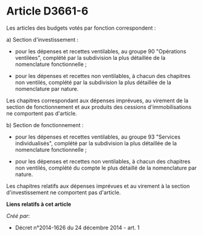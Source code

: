 # Article D3661-6

Les articles des budgets votés par fonction correspondent : 

a) Section d'investissement : 

- pour les dépenses et recettes ventilables, au groupe 90 "Opérations ventilées", complété par la subdivision la plus
détaillée de la nomenclature fonctionnelle ; 

- pour les dépenses et recettes non ventilables, à chacun des chapitres non ventilés, complété par la subdivision la plus
détaillée de la nomenclature par nature. 

Les chapitres correspondant aux dépenses imprévues, au virement de la section de fonctionnement et aux produits des cessions
d'immobilisations ne comportent pas d'article. 

b) Section de fonctionnement : 

- pour les dépenses et recettes ventilables, au groupe 93 "Services individualisés", complété par la subdivision la plus
détaillée de la nomenclature fonctionnelle ; 

- pour les dépenses et recettes non ventilables, à chacun des chapitres non ventilés, complété du compte le plus détaillé de
la nomenclature par nature. 

Les chapitres relatifs aux dépenses imprévues et au virement à la section d'investissement ne comportent pas d'article.

**Liens relatifs à cet article**

_Créé par_:

  - Décret n°2014-1626 du 24 décembre 2014 - art. 1
